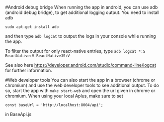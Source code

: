 #Android debug bridge
When running the app in android, you can use adb (android debug bridge), to get additional logging output. 
You need to install adb 

``sudo apt-get install adb``

and then type 
``adb logcat`` to output the logs in your console while running the app.

To filter the output for only react-native entries, type
``adb logcat *:S ReactNative:V ReactNativeJS:V``

See also here https://developer.android.com/studio/command-line/logcat for further information.

#Web developer tools
You can also start the app in a browser (chrome or chromium) and use the web developer tools to see additional output.
To do so, start the app with 
``make start-web``
and open the url given in chrome or chromium.
When using your local Aplus, make sure to set

``const baseUrl = 'http://localhost:8004/api';``

in BaseApi.js


